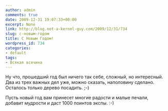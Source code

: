 ```yaml
---
author: admin
comments: true
date: 2009-12-31 19:07:33+00:00
excerpt: None
link: http://blog.not-a-kernel-guy.com/2009/12/31/734
slug: c-новым-годом
title: C Новым Годом!
wordpress_id: 734
categories:
- default
tags:
- Всякая всячина
---
```


Ну что, прошедший год был ничего так себе, сложный, но интересный. Два из трех важных дел уже, можно сказать, наполовину сделано. Осталось только дерево посадить. ;-) 

Пусть новый год вам принесет многие радости и малые печали, добавит мудрости и даст 1000 поинтов экспы. :-)

